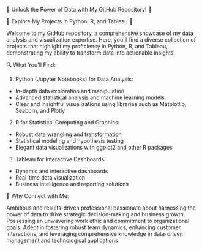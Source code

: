 🌟 Unlock the Power of Data with My GitHub Repository! 🌟

🚀 Explore My Projects in Python, R, and Tableau 🚀

Welcome to my GitHub repository, a comprehensive showcase of my data analysis and visualization expertise. 
Here, you'll find a diverse collection of projects that highlight my proficiency in Python, R, and Tableau, demonstrating my ability to transform data into actionable insights.

🔍 What You'll Find:

1. Python (Jupyter Notebooks) for Data Analysis:
- In-depth data exploration and manipulation
- Advanced statistical analysis and machine learning models
- Clear and insightful visualizations using libraries such as Matplotlib, Seaborn, and Plotly
  
2. R for Statistical Computing and Graphics:
- Robust data wrangling and transformation
- Statistical modeling and hypothesis testing
- Elegant data visualizations with ggplot2 and other R packages
  
3. Tableau for Interactive Dashboards:
- Dynamic and interactive dashboards
- Real-time data visualization
- Business intelligence and reporting solutions

🔗 Why Connect with Me:

Ambitious and results-driven professional passionate about harnessing the power of data to drive strategic decision-making and business growth. 
Possessing an unwavering work ethic and commitment to organizational goals. Adept in fostering robust team dynamics, enhancing customer interactions,
and leveraging comprehensive knowledge in data-driven management and technological applications
